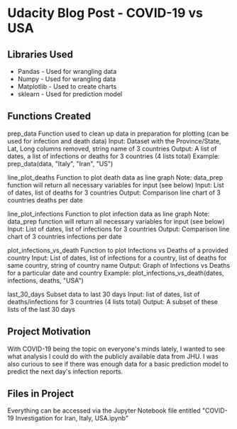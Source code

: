 # Udacity Blog Post - COVID-19 vs USA

## Libraries Used
- Pandas - Used for wrangling data
- Numpy - Used for wrangling data
- Matplotlib - Used to create charts
- sklearn - Used for prediction model

## Functions Created
prep_data
Function used to clean up data in preparation for plotting (can be used for infection and death data)
Input: Dataset with the Province/State, Lat, Long columns removed, string name of 3 countries
Output: A list of dates, a list of infections or deaths for 3 countries (4 lists total)
Example: prep_data(data, "Italy", "Iran", "US")

line_plot_deaths
Function to plot death data as line graph
Note: data_prep function will return all necessary variables for input (see below)
Input: List of dates, list of deaths for 3 countries
Output: Comparison line chart of 3 countries deaths per date

line_plot_infections
Function to plot infection data as line graph
Note: data_prep function will return all necessary variables for input (see below)
Input: List of dates, list of infections for 3 countries
Output: Comparison line chart of 3 countries infections per date

plot_infections_vs_death
Function to plot Infections vs Deaths of a provided country
Input: List of dates, list of infections for a country, list of deaths for same country, string of country name
Output: Graph of Infections vs Deaths for a particular date and country
Example: plot_infections_vs_death(dates, infections, deaths, "USA")

last_30_days
Subset data to last 30 days 
Input: list of dates, list of deaths/infections for 3 countries (4 lists total)
Output: A subset of these lists of the last 30 days

## Project Motivation
With COVID-19 being the topic on everyone's minds lately, I wanted to see what analysis I could do with the publicly available data from JHU. I was also curious to see if there was enough data for a basic prediction model to predict the next day's infection reports.

## Files in Project
Everything can be accessed via the Jupyter Notebook file entitled "COVID-19 Investigation for Iran, Italy, USA.ipynb"
